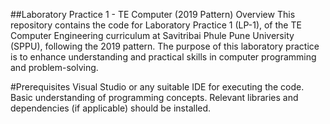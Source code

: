 ##Laboratory Practice 1 - TE Computer (2019 Pattern)
Overview
This repository contains the code for Laboratory Practice 1 (LP-1), of the TE Computer Engineering curriculum at Savitribai Phule Pune University (SPPU), following the 2019 pattern. The purpose of this laboratory practice is to enhance understanding and practical skills in computer programming and problem-solving.


#Prerequisites
Visual Studio or any suitable IDE for executing the code.
Basic understanding of programming concepts.
Relevant libraries and dependencies (if applicable) should be installed.
